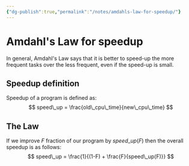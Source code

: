 ```yaml
---
{"dg-publish":true,"permalink":"/notes/amdahls-law-for-speedup/"}
---
```




# Amdahl's Law for speedup
In general, Amdahl's Law says that it is better to speed-up the more frequent tasks over the less frequent, even if the speed-up is small.

## Speedup definition
Speedup of a program is defined as:
$$
speed\_up = \frac{old\_cpu\_time}{new\_cpu\_time}
$$
## The Law
If we improve $F$ fraction of our program by $speed\_up(F)$ then the overall speedup is as follows:
$$
speed\_up = \frac{1}{(1-F) + \frac{F}{speed\_up(F)}}
$$